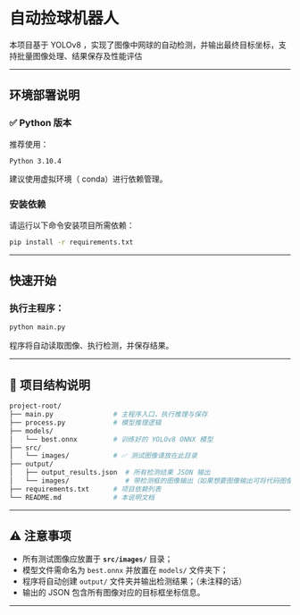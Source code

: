 #  自动捡球机器人

本项目基于 YOLOv8 ，实现了图像中网球的自动检测，并输出最终目标坐标，支持批量图像处理、结果保存及性能评估


---

##  环境部署说明

### ✅ Python 版本

推荐使用：
```
Python 3.10.4
```

建议使用虚拟环境（ conda）进行依赖管理。

### 安装依赖

请运行以下命令安装项目所需依赖：

```bash
pip install -r requirements.txt
```

---

##  快速开始

### 执行主程序：

```bash
python main.py
```

程序将自动读取图像、执行检测，并保存结果。

---

## 📁 项目结构说明

```bash
project-root/
├── main.py               # 主程序入口，执行推理与保存
├── process.py            # 模型推理逻辑
├── models/
│   └── best.onnx         # 训练好的 YOLOv8 ONNX 模型
├── src/
│   └── images/           # ✅ 测试图像请放在此目录
├── output/
│   ├── output_results.json  # 所有检测结果 JSON 输出
│   └── images/              # 带检测框的图像输出（如果想要图像输出可将代码图像输出代码取消注释)
├── requirements.txt      # 项目依赖列表
└── README.md             # 本说明文档
```

---

## ⚠️ 注意事项

- 所有测试图像应放置于 **`src/images/`** 目录；
- 模型文件需命名为 `best.onnx` 并放置在 `models/` 文件夹下；
- 程序将自动创建 `output/` 文件夹并输出检测结果；（未注释的话）
- 输出的 JSON 包含所有图像对应的目标框坐标信息。

---

